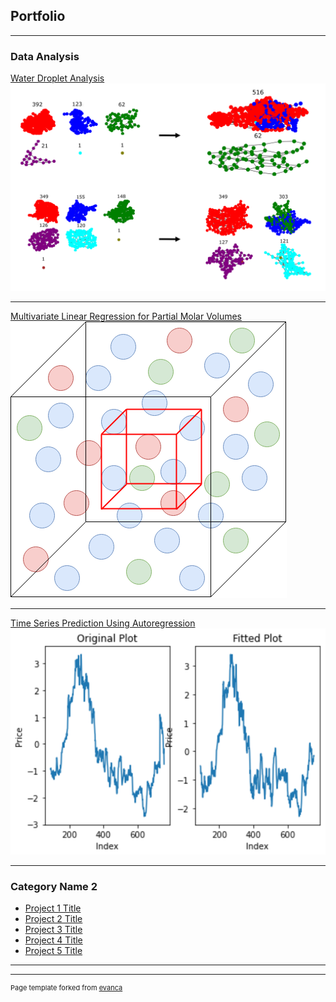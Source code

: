 ## Portfolio

---

### Data Analysis 

[Water Droplet Analysis](/prjs/WaterDrop.md)
<img src="images/pap.png?raw=true"/>

---
[Multivariate Linear Regression for Partial Molar Volumes](/prjs/PMV.md)
<img src="images/sampling.drawio.png?raw=true"/>

---
[Time Series Prediction Using Autoregression](/prjs/Note1.html)
<img src="images/autoreg.png?raw=true"/>

---

### Category Name 2

- [Project 1 Title](http://example.com/)
- [Project 2 Title](http://example.com/)
- [Project 3 Title](http://example.com/)
- [Project 4 Title](http://example.com/)
- [Project 5 Title](http://example.com/)

---




---
<p style="font-size:11px">Page template forked from <a href="https://github.com/evanca/quick-portfolio">evanca</a></p>
<!-- Remove above link if you don't want to attibute -->
